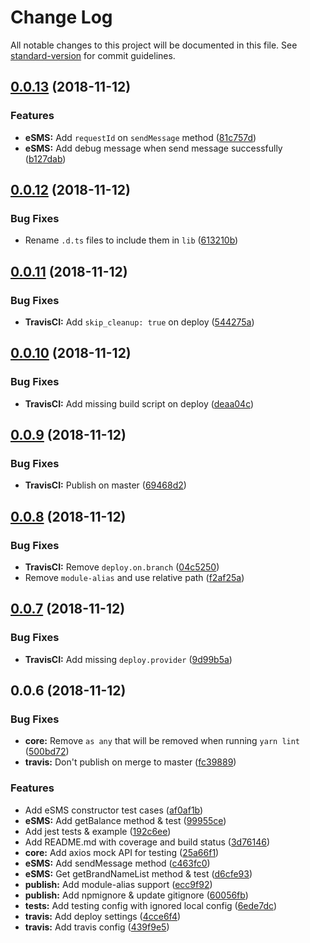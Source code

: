 # Change Log

All notable changes to this project will be documented in this file. See [standard-version](https://github.com/conventional-changelog/standard-version) for commit guidelines.

<a name="0.0.13"></a>
## [0.0.13](https://github.com/Targeek/geek-sms/compare/v0.0.12...v0.0.13) (2018-11-12)


### Features

* **eSMS:** Add `requestId` on `sendMessage` method ([81c757d](https://github.com/Targeek/geek-sms/commit/81c757d))
* **eSMS:** Add debug message when send message successfully ([b127dab](https://github.com/Targeek/geek-sms/commit/b127dab))



<a name="0.0.12"></a>
## [0.0.12](https://github.com/Targeek/geek-sms/compare/v0.0.11...v0.0.12) (2018-11-12)


### Bug Fixes

* Rename `.d.ts` files to include them in `lib` ([613210b](https://github.com/Targeek/geek-sms/commit/613210b))



<a name="0.0.11"></a>
## [0.0.11](https://github.com/Targeek/geek-sms/compare/v0.0.10...v0.0.11) (2018-11-12)


### Bug Fixes

* **TravisCI:** Add `skip_cleanup: true` on deploy ([544275a](https://github.com/Targeek/geek-sms/commit/544275a))



<a name="0.0.10"></a>
## [0.0.10](https://github.com/Targeek/geek-sms/compare/v0.0.9...v0.0.10) (2018-11-12)


### Bug Fixes

* **TravisCI:** Add missing build script on deploy ([deaa04c](https://github.com/Targeek/geek-sms/commit/deaa04c))



<a name="0.0.9"></a>
## [0.0.9](https://github.com/Targeek/geek-sms/compare/v0.0.8...v0.0.9) (2018-11-12)


### Bug Fixes

* **TravisCI:** Publish on master ([69468d2](https://github.com/Targeek/geek-sms/commit/69468d2))



<a name="0.0.8"></a>
## [0.0.8](https://github.com/Targeek/geek-sms/compare/v0.0.7...v0.0.8) (2018-11-12)


### Bug Fixes

* **TravisCI:** Remove `deploy.on.branch` ([04c5250](https://github.com/Targeek/geek-sms/commit/04c5250))
* Remove `module-alias` and use relative path ([f2af25a](https://github.com/Targeek/geek-sms/commit/f2af25a))



<a name="0.0.7"></a>
## [0.0.7](https://github.com/Targeek/geek-sms/compare/v0.0.6...v0.0.7) (2018-11-12)


### Bug Fixes

* **TravisCI:** Add missing `deploy.provider` ([9d99b5a](https://github.com/Targeek/geek-sms/commit/9d99b5a))



<a name="0.0.6"></a>
## 0.0.6 (2018-11-12)


### Bug Fixes

* **core:** Remove `as any` that will be removed when running `yarn lint` ([500bd72](https://github.com/Targeek/geek-sms/commit/500bd72))
* **travis:** Don't publish on merge to master ([fc39889](https://github.com/Targeek/geek-sms/commit/fc39889))


### Features

* Add eSMS constructor test cases ([af0af1b](https://github.com/Targeek/geek-sms/commit/af0af1b))
* **eSMS:** Add getBalance method & test ([99955ce](https://github.com/Targeek/geek-sms/commit/99955ce))
* Add jest tests & example ([192c6ee](https://github.com/Targeek/geek-sms/commit/192c6ee))
* Add README.md with coverage and build status ([3d76146](https://github.com/Targeek/geek-sms/commit/3d76146))
* **core:** Add axios mock API for testing ([25a66f1](https://github.com/Targeek/geek-sms/commit/25a66f1))
* **eSMS:** Add sendMessage method ([c463fc0](https://github.com/Targeek/geek-sms/commit/c463fc0))
* **eSMS:** Get getBrandNameList method & test ([d6cfe93](https://github.com/Targeek/geek-sms/commit/d6cfe93))
* **publish:** Add module-alias support ([ecc9f92](https://github.com/Targeek/geek-sms/commit/ecc9f92))
* **publish:** Add npmignore & update gitignore ([60056fb](https://github.com/Targeek/geek-sms/commit/60056fb))
* **tests:** Add testing config with ignored local config ([6ede7dc](https://github.com/Targeek/geek-sms/commit/6ede7dc))
* **travis:** Add deploy settings ([4cce6f4](https://github.com/Targeek/geek-sms/commit/4cce6f4))
* **travis:** Add travis config ([439f9e5](https://github.com/Targeek/geek-sms/commit/439f9e5))
